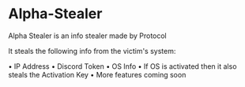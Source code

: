 # Alpha-Stealer
Alpha Stealer is an info stealer made by Protocol

It steals the following info from the victim's system:

• IP Address
• Discord Token
• OS Info
• If OS is activated then it also steals the Activation Key
• More features coming soon
